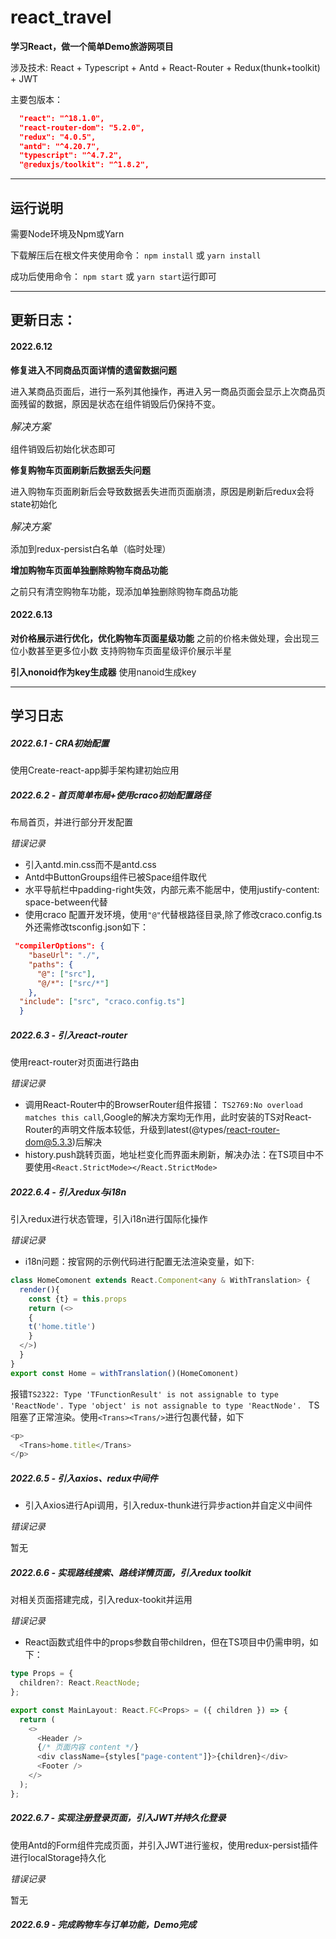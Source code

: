 # react_travel
**学习React，做一个简单Demo旅游网项目**

涉及技术: React + Typescript + Antd + React-Router + Redux(thunk+toolkit) + JWT

主要包版本：
```json
  "react": "^18.1.0",
  "react-router-dom": "5.2.0",
  "redux": "4.0.5",
  "antd": "^4.20.7",
  "typescript": "^4.7.2",
  "@reduxjs/toolkit": "^1.8.2",
```
---
## 运行说明
需要Node环境及Npm或Yarn

下载解压后在根文件夹使用命令：
`npm install` 或 `yarn install`

成功后使用命令：
`npm start` 或 `yarn start`运行即可


---
## 更新日志：

#### 2022.6.12
**修复进入不同商品页面详情的遗留数据问题**

进入某商品页面后，进行一系列其他操作，再进入另一商品页面会显示上次商品页面残留的数据，原因是状态在组件销毁后仍保持不变。

<font size="3">*解决方案*</font>

组件销毁后初始化状态即可

**修复购物车页面刷新后数据丢失问题**

进入购物车页面刷新后会导致数据丢失进而页面崩溃，原因是刷新后redux会将state初始化

<font size="3">*解决方案*</font>

添加到redux-persist白名单（临时处理）

**增加购物车页面单独删除购物车商品功能**

之前只有清空购物车功能，现添加单独删除购物车商品功能

#### 2022.6.13
**对价格展示进行优化，优化购物车页面星级功能**
之前的价格未做处理，会出现三位小数甚至更多位小数
支持购物车页面星级评价展示半星

**引入nonoid作为key生成器**
使用nanoid生成key


---
## 学习日志
##### 2022.6.1 - CRA初始配置
使用Create-react-app脚手架构建初始应用
##### 2022.6.2 - 首页简单布局+使用craco初始配置路径
布局首页，并进行部分开发配置

*错误记录*
- 引入antd.min.css而不是antd.css
- Antd中ButtonGroups组件已被Space组件取代
- 水平导航栏中padding-right失效，内部元素不能居中，使用justify-content: space-between代替
- 使用craco 配置开发环境，使用`"@"`代替根路径目录,除了修改craco.config.ts外还需修改tsconfig.json如下：
```json
 "compilerOptions": {
    "baseUrl": "./",
    "paths": {
      "@": ["src"],
      "@/*": ["src/*"]
    },
  "include": ["src", "craco.config.ts"]
  }
```

##### 2022.6.3 - 引入react-router
使用react-router对页面进行路由

*错误记录*
- 调用React-Router中的BrowserRouter组件报错：
  `TS2769:No overload matches this call`,Google的解决方案均无作用，此时安装的TS对React-Router的声明文件版本较低，升级到latest(@types/react-router-dom@5.3.3)后解决
- history.push跳转页面，地址栏变化而界面未刷新，解决办法：在TS项目中不要使用`<React.StrictMode></React.StrictMode>`
##### 2022.6.4 - 引入redux与i18n
引入redux进行状态管理，引入i18n进行国际化操作

*错误记录*
- i18n问题：按官网的示例代码进行配置无法渲染变量，如下:
```Typescript
class HomeComonent extends React.Component<any & WithTranslation> {
  render(){
	const {t} = this.props
	return (<>
  	{
  	t('home.title')
  	}
  </>)
  }
}
export const Home = withTranslation()(HomeComonent)
```
报错`TS2322: Type 'TFunctionResult' is not assignable to type 'ReactNode'.
  Type 'object' is not assignable to type 'ReactNode'.
`
TS阻塞了正常渲染。使用`<Trans><Trans/>`进行包裹代替，如下
```Typescript
<p>
  <Trans>home.title</Trans>
</p>
```
##### 2022.6.5 - 引入axios、redux中间件
- 引入Axios进行Api调用，引入redux-thunk进行异步action并自定义中间件

*错误记录*

暂无

##### 2022.6.6 - 实现路线搜索、路线详情页面，引入redux toolkit
对相关页面搭建完成，引入redux-tookit并运用

*错误记录*

- React函数式组件中的props参数自带children，但在TS项目中仍需申明，如下：
```Typescript
type Props = {
  children?: React.ReactNode;
};

export const MainLayout: React.FC<Props> = ({ children }) => {
  return (
    <>
      <Header />
      {/* 页面内容 content */}
      <div className={styles["page-content"]}>{children}</div>
      <Footer />
    </>
  );
};
```

##### 2022.6.7 - 实现注册登录页面，引入JWT并持久化登录
使用Antd的Form组件完成页面，并引入JWT进行鉴权，使用redux-persist插件进行localStorage持久化

*错误记录*

暂无

##### 2022.6.9 - 完成购物车与订单功能，Demo完成
